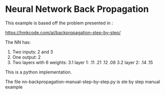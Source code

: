 # Neural Network Back Propagation

This example is based off the problem presented in :

https://hmkcode.com/ai/backpropagation-step-by-step/

The NN has:

1. Two inputs: 2 and 3
2. One output: 2
3. Two layers with 6 weights:
   3.1 layer 1: .11 .21 .12 .08
   3.2 layer 2: .14 .15


This is a python implementation.

The file nn-backpropagation-manual-step-by-step.py is ste by step manual example